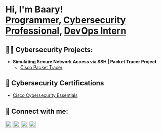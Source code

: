 <h1>Hi, I'm Baary! <br/><a href="https://github.com/joshmadakor1">Programmer</a>, <a href="https://www.linkedin.com/in/abdulbaarykolapo/">Cybersecurity Professional</a>, <a href="https://www.youtube.com/c/joshmadakor">DevOps Intern</a></h1>

<h2>👨‍💻 Cybersecurity Projects:</h2>

- <b>Simulating Secure Network Access via SSH | Packet Tracer Project</b>
  - [Cisco Packet Tracer](https://github.com/AbdulbaaryKolapo/ssh-remote-access-packet-tracer)


<h2>📝 Cybersecurity Certifications</h2>

- [Cisco Cybersecurity Essentials](https://www.credly.com/badges/0ddf31b0-77d1-47aa-b8a5-f6428587e9b9)


<h2> 🤳 Connect with me:</h2>

[<img align="left" alt="JoshMadakor | YouTube" width="22px" src="https://cdn.jsdelivr.net/npm/simple-icons@v3/icons/youtube.svg" />][youtube]
[<img align="left" alt="JoshMadakor | Twitter" width="22px" src="https://cdn.jsdelivr.net/npm/simple-icons@v3/icons/twitter.svg" />][twitter]
[<img align="left" alt="JoshMadakor | LinkedIn" width="22px" src="https://cdn.jsdelivr.net/npm/simple-icons@v3/icons/linkedin.svg" />][linkedin]
[<img align="left" alt="JoshMadakor | Instagram" width="22px" src="https://cdn.jsdelivr.net/npm/simple-icons@v3/icons/instagram.svg" />][instagram]

[twitter]: https://twitter.com/joshmadakor
[youtube]: https://www.youtube.com/c/joshmadakor
[instagram]: https://www.instagram.com/joshmadakor/
[linkedin]: https://linkedin.com/in/joshmadakor

<!--
**joshmadakor1/joshmadakor1** is a ✨ _special_ ✨ repository because its `README.md` (this file) appears on your GitHub profile.

Here are some ideas to get you started:

- 🔭 I’m currently working on ...
- 🌱 I’m currently learning ...
- 👯 I’m looking to collaborate on ...
- 🤔 I’m looking for help with ...
- 💬 Ask me about ...
- 📫 How to reach me: ...
- 😄 Pronouns: ...
- ⚡ Fun fact: ...
-->

